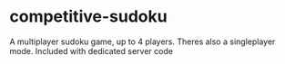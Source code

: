 # competitive-sudoku
A multiplayer sudoku game, up to 4 players. Theres also a singleplayer mode. Included with dedicated server code
